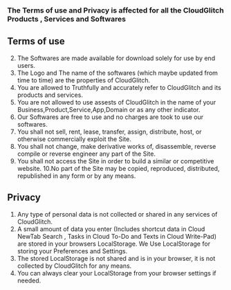 ### The Terms of use and Privacy is affected for all the CloudGlitch Products , Services and Softwares

## Terms of use
2. The Softwares are made available for download solely for use by end users.
3. The Logo and The name of the softwares (which maybe updated from time to time) are the properties of CloudGlitch. 
4. You are allowed to Truthfully and accurately refer to CloudGlitch and its products and services.
5. You are not allowed to use assests of CloudGlitch in the name of your Business,Product,Service,App,Domain or as any other indicator.
6. Our Softwares are free to use and no charges are took to use our softwares.
7. You shall not sell, rent, lease, transfer, assign, distribute, host, or otherwise commercially exploit the Site.
8. You shall not change, make derivative works of, disassemble, reverse compile or reverse engineer any part of the Site.
9. You shall not access the Site in order to build a similar or competitive website.
10.No part of the Site may be copied, reproduced, distributed, republished in any form or by any means.

## Privacy
1. Any type of personal data is not collected or shared in any services of CloudGlitch.
2. A small amount of data you enter (Includes shortcut data in Cloud NewTab Search , Tasks in Cloud To-Do and Texts in Cloud Write-Pad) are stored in your browsers LocalStorage. We Use LocalStorage for storing your Preferences and Settings.
3. The stored LocalStorage is not shared and is in your browser, it is not collected by CloudGlitch for any means.
4. You can always clear your LocalStorage from your browser settings if needed.
